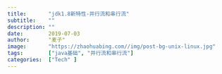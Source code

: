 ```yaml
---
title:       "jdk1.8新特性-并行流和串行流"
subtitle:    ""
description: ""
date:        2019-07-03
author:      "麦子"
image:       "https://zhaohuabing.com//img/post-bg-unix-linux.jpg"
tags:        ["java基础", "并行流和串行流"]
categories:  ["Tech" ]
---
```

